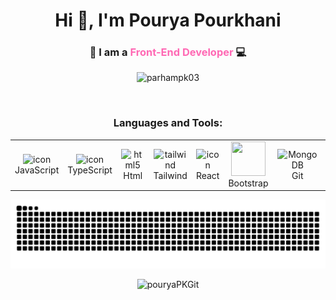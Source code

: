 <!-- Header - معرفی -->
<h1 align="center">Hi 👋, I'm Pourya Pourkhani</h1>
<h3 align="center">🎨 I am a <span style="color: #FF69B4;">Front-End Developer</span> 💻</h3>

<!-- Views -->
<p align="center"> 
  <img src="https://komarev.com/ghpvc/?username=parhampk03&label=Profile%20views&color=0e75b6&style=flat" alt="parhampk03" /> 
</p>

<!-- Trophy -->
<p align="center"> 
  <a href="https://github.com/ryo-ma/github-profile-trophy">
    <img src="https://github-profile-trophy.vercel.app/?username=parhampk03" alt="" />
  </a> 
</p>

<!-- Lang -->
<h3 align="center">Languages and Tools:</h3>

<div align="center">
  <table>
    <tr>
      <td align="center" width="90">
        <img src="https://techstack-generator.vercel.app/js-icon.svg" alt="icon" width="65" height="65" />
        <br>JavaScript
      </td>
      <td align="center" width="90">
        <img src="https://techstack-generator.vercel.app/ts-icon.svg" alt="icon" width="65" height="65" />
        <br>TypeScript
      </td>
      <td align="center" width="90">
        <img src="https://github.com/user-attachments/assets/6179b572-a732-40ec-a27a-fd720dc0c365" alt="html5" width="65" height="65"/> 
        <br>Html
      </td>
      <td align="center" width="90">
        <img src="https://www.vectorlogo.zone/logos/tailwindcss/tailwindcss-icon.svg" alt="tailwind" width="65" height="65"/> 
        <br>Tailwind
      </td>
      <td align="center" width="90">
        <img src="https://techstack-generator.vercel.app/react-icon.svg" alt="icon" width="65" height="65" />
        <br>React
      </td>
      <td align="center" width="90">
        <img src="https://techstack-generator.vercel.app/redux-icon.svg" width="55" height="55" />
        <br>Bootstrap
      </td>
      <td align="center">
         <img width="55" height="55" alt="MongoDB" src="https://github.com/user-attachments/assets/d5b14f79-065c-45ac-8e09-9d1d8826dbcc" />
         <br>Git
      </td>
      <td align="center" width="90">
        <img width="55" height="55" alt="MongoDB" src="https://github.com/user-attachments/assets/b9f712ed-ac31-45c6-a928-3047e9914aa6" />
        <br>MongoDB
      </td>
      <td align="center" width="90">
        <img src="https://images-cdn.openxcell.com/wp-content/uploads/2024/07/24154156/dango-inner-2.webp" width="60" height="60" alt="Next.js" />
        <br>Next.js
      </td>       
      <td align="center" width="90">
        <img src="https://techstack-generator.vercel.app/nginx-icon.svg" alt="icon" width="65" height="65" />
        <br>Node.js
      </td>    
      <td align="center" width="90">
        <img src="https://www.vectorlogo.zone/logos/getpostman/getpostman-icon.svg" alt="postman" width="50" height="50"/> 
        <br>Postman
      </td> 
    </tr> 
  </table>
</div>


<!-- Snake animation center aligned -->
<div align="center">
  <img src="https://github.com/ParhamPK03/ParhamPK03/blob/output/github-snake-dark.svg" alt="Snake animation" />
</div>

<!-- Stats -->
<p align="center">
  <img src="https://github-readme-stats.vercel.app/api?username=pouryaPKGit&show_icons=true&locale=en" alt="pouryaPKGit" />
</p>
